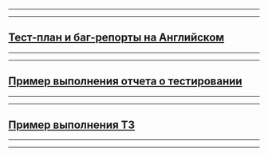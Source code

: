 
---
---
[Тест-план и баг-репорты на Английском](https://docs.google.com/document/d/155l8sTzoXLFt0DBPcsbLbrUNSfwsa3ZFZwkCJR1iBtY/edit#heading=h.v2zpydmtmi93)
---
---
---
[Пример выполнения отчета о тестировании](https://docs.google.com/spreadsheets/d/1ck5RnUDF9symhyPzvIPIXKr3R_E_ewTNDbkT5TvOuZo/edit#gid=0)
---
---
---
[Пример выполнения ТЗ](https://docs.google.com/spreadsheets/d/1hLRNhbAI2k8d5ewWSbtoVCj9XFxEefhsAVKQxfCGHPA/edit#gid=0)
---
---
---
